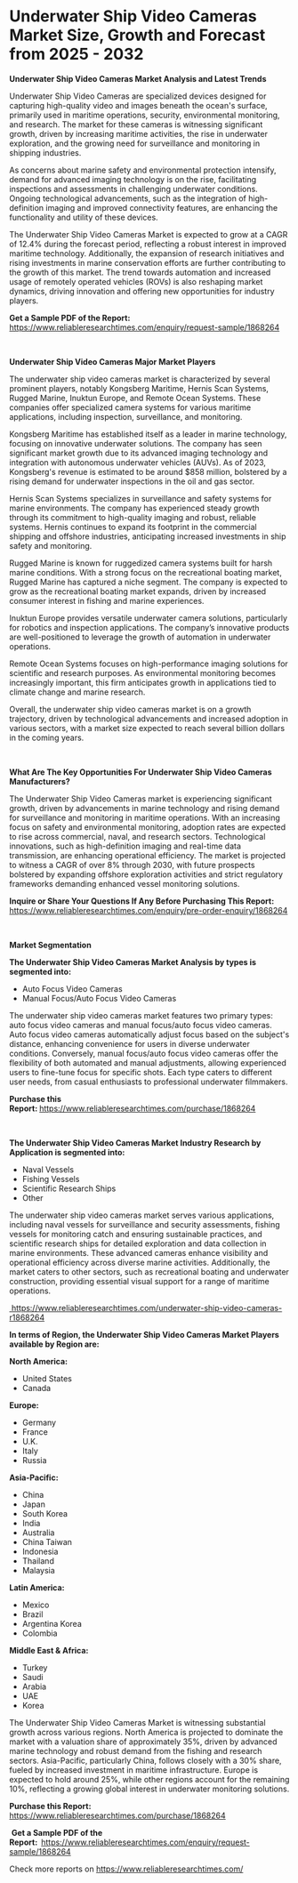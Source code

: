 <p><h1>Underwater Ship Video Cameras Market Size, Growth and Forecast from 2025 - 2032</h1></p><p><strong>Underwater Ship Video Cameras Market Analysis and Latest Trends</strong></p>
<p><p>Underwater Ship Video Cameras are specialized devices designed for capturing high-quality video and images beneath the ocean's surface, primarily used in maritime operations, security, environmental monitoring, and research. The market for these cameras is witnessing significant growth, driven by increasing maritime activities, the rise in underwater exploration, and the growing need for surveillance and monitoring in shipping industries. </p><p>As concerns about marine safety and environmental protection intensify, demand for advanced imaging technology is on the rise, facilitating inspections and assessments in challenging underwater conditions. Ongoing technological advancements, such as the integration of high-definition imaging and improved connectivity features, are enhancing the functionality and utility of these devices.</p><p>The Underwater Ship Video Cameras Market is expected to grow at a CAGR of 12.4% during the forecast period, reflecting a robust interest in improved maritime technology. Additionally, the expansion of research initiatives and rising investments in marine conservation efforts are further contributing to the growth of this market. The trend towards automation and increased usage of remotely operated vehicles (ROVs) is also reshaping market dynamics, driving innovation and offering new opportunities for industry players.</p></p>
<p><strong>Get a Sample PDF of the Report:&nbsp;</strong> <a href="https://www.reliableresearchtimes.com/enquiry/request-sample/1868264?utm_campaign=3060&utm_medium=2&utm_source=Github&utm_content=ia&utm_term=07042025&utm_id=underwater-ship-video-cameras">https://www.reliableresearchtimes.com/enquiry/request-sample/1868264</a></p>
<p>&nbsp;</p>
<p><strong>Underwater Ship Video Cameras Major Market Players</strong></p>
<p><p>The underwater ship video cameras market is characterized by several prominent players, notably Kongsberg Maritime, Hernis Scan Systems, Rugged Marine, Inuktun Europe, and Remote Ocean Systems. These companies offer specialized camera systems for various maritime applications, including inspection, surveillance, and monitoring.</p><p>Kongsberg Maritime has established itself as a leader in marine technology, focusing on innovative underwater solutions. The company has seen significant market growth due to its advanced imaging technology and integration with autonomous underwater vehicles (AUVs). As of 2023, Kongsberg's revenue is estimated to be around $858 million, bolstered by a rising demand for underwater inspections in the oil and gas sector.</p><p>Hernis Scan Systems specializes in surveillance and safety systems for marine environments. The company has experienced steady growth through its commitment to high-quality imaging and robust, reliable systems. Hernis continues to expand its footprint in the commercial shipping and offshore industries, anticipating increased investments in ship safety and monitoring.</p><p>Rugged Marine is known for ruggedized camera systems built for harsh marine conditions. With a strong focus on the recreational boating market, Rugged Marine has captured a niche segment. The company is expected to grow as the recreational boating market expands, driven by increased consumer interest in fishing and marine experiences.</p><p>Inuktun Europe provides versatile underwater camera solutions, particularly for robotics and inspection applications. The company’s innovative products are well-positioned to leverage the growth of automation in underwater operations.</p><p>Remote Ocean Systems focuses on high-performance imaging solutions for scientific and research purposes. As environmental monitoring becomes increasingly important, this firm anticipates growth in applications tied to climate change and marine research.</p><p>Overall, the underwater ship video cameras market is on a growth trajectory, driven by technological advancements and increased adoption in various sectors, with a market size expected to reach several billion dollars in the coming years.</p></p>
<p>&nbsp;</p>
<p><strong>What Are The Key Opportunities For Underwater Ship Video Cameras Manufacturers?</strong></p>
<p><p>The Underwater Ship Video Cameras market is experiencing significant growth, driven by advancements in marine technology and rising demand for surveillance and monitoring in maritime operations. With an increasing focus on safety and environmental monitoring, adoption rates are expected to rise across commercial, naval, and research sectors. Technological innovations, such as high-definition imaging and real-time data transmission, are enhancing operational efficiency. The market is projected to witness a CAGR of over 8% through 2030, with future prospects bolstered by expanding offshore exploration activities and strict regulatory frameworks demanding enhanced vessel monitoring solutions.</p></p>
<p><strong>Inquire or Share Your Questions If Any Before Purchasing This Report:</strong> <a href="https://www.reliableresearchtimes.com/enquiry/pre-order-enquiry/1868264?utm_campaign=3060&utm_medium=2&utm_source=Github&utm_content=ia&utm_term=07042025&utm_id=underwater-ship-video-cameras">https://www.reliableresearchtimes.com/enquiry/pre-order-enquiry/1868264</a></p>
<p>&nbsp;</p>
<p><strong>Market Segmentation</strong></p>
<p><strong>The Underwater Ship Video Cameras Market Analysis by types is segmented into:</strong></p>
<p><ul><li>Auto Focus Video Cameras</li><li>Manual Focus/Auto Focus Video Cameras</li></ul></p>
<p><p>The underwater ship video cameras market features two primary types: auto focus video cameras and manual focus/auto focus video cameras. Auto focus video cameras automatically adjust focus based on the subject's distance, enhancing convenience for users in diverse underwater conditions. Conversely, manual focus/auto focus video cameras offer the flexibility of both automated and manual adjustments, allowing experienced users to fine-tune focus for specific shots. Each type caters to different user needs, from casual enthusiasts to professional underwater filmmakers.</p></p>
<p><strong>Purchase this Report:&nbsp;</strong><a href="https://www.reliableresearchtimes.com/purchase/1868264?utm_campaign=3060&utm_medium=2&utm_source=Github&utm_content=ia&utm_term=07042025&utm_id=underwater-ship-video-cameras">https://www.reliableresearchtimes.com/purchase/1868264</a></p>
<p>&nbsp;</p>
<p><strong>The Underwater Ship Video Cameras Market Industry Research by Application is segmented into:</strong></p>
<p><ul><li>Naval Vessels</li><li>Fishing Vessels</li><li>Scientific Research Ships</li><li>Other</li></ul></p>
<p><p>The underwater ship video cameras market serves various applications, including naval vessels for surveillance and security assessments, fishing vessels for monitoring catch and ensuring sustainable practices, and scientific research ships for detailed exploration and data collection in marine environments. These advanced cameras enhance visibility and operational efficiency across diverse marine activities. Additionally, the market caters to other sectors, such as recreational boating and underwater construction, providing essential visual support for a range of maritime operations.</p></p>
<p><a href="https://www.reliableresearchtimes.com/underwater-ship-video-cameras-r1868264?utm_campaign=3060&utm_medium=2&utm_source=Github&utm_content=ia&utm_term=07042025&utm_id=underwater-ship-video-cameras">&nbsp;https://www.reliableresearchtimes.com/underwater-ship-video-cameras-r1868264</a></p>
<p><strong>In terms of Region, the Underwater Ship Video Cameras Market Players available by Region are:</strong></p>
<p>
    <p> <strong> North America: </strong>
        <ul>
            <li>United States</li>
            <li>Canada</li>
        </ul>
        </p> 
    <p> <strong> Europe: </strong>
        <ul>
            <li>Germany</li>
            <li>France</li>
            <li>U.K.</li>
            <li>Italy</li>
            <li>Russia</li>
        </ul>
        </p> 
    <p> <strong> Asia-Pacific: </strong>
        <ul>
            <li>China</li>
            <li>Japan</li>
            <li>South Korea</li>
            <li>India</li>
            <li>Australia</li>
            <li>China Taiwan</li>
            <li>Indonesia</li>
            <li>Thailand</li>
            <li>Malaysia</li>
        </ul>
        </p> 
    <p> <strong> Latin America: </strong>
        <ul>
            <li>Mexico</li>
            <li>Brazil</li>
            <li>Argentina Korea</li>
            <li>Colombia</li>
        </ul>
        </p> 
    <p> <strong> Middle East & Africa: </strong>
        <ul>
            <li>Turkey</li>
            <li>Saudi</li>
            <li>Arabia</li>
            <li>UAE</li>
            <li>Korea</li>
        </ul>
    </p>
    </p>
<p><p>The Underwater Ship Video Cameras Market is witnessing substantial growth across various regions. North America is projected to dominate the market with a valuation share of approximately 35%, driven by advanced marine technology and robust demand from the fishing and research sectors. Asia-Pacific, particularly China, follows closely with a 30% share, fueled by increased investment in maritime infrastructure. Europe is expected to hold around 25%, while other regions account for the remaining 10%, reflecting a growing global interest in underwater monitoring solutions.</p></p>
<p><strong>Purchase this Report: </strong><a href="https://www.reliableresearchtimes.com/purchase/1868264?utm_campaign=3060&utm_medium=2&utm_source=Github&utm_content=ia&utm_term=07042025&utm_id=underwater-ship-video-cameras">https://www.reliableresearchtimes.com/purchase/1868264</a></p>
<p>&nbsp;<strong>Get a Sample PDF of the Report:&nbsp;&nbsp;</strong><a href="https://www.reliableresearchtimes.com/enquiry/request-sample/1868264?utm_campaign=3060&utm_medium=2&utm_source=Github&utm_content=ia&utm_term=07042025&utm_id=underwater-ship-video-cameras">https://www.reliableresearchtimes.com/enquiry/request-sample/1868264</a></p>
<p><strong></strong></p>
<p>Check more reports on <a href="https://www.reliableresearchtimes.com/?utm_campaign=3060&utm_medium=2&utm_source=Github&utm_content=ia&utm_term=07042025&utm_id=underwater-ship-video-cameras">https://www.reliableresearchtimes.com/</a></p>